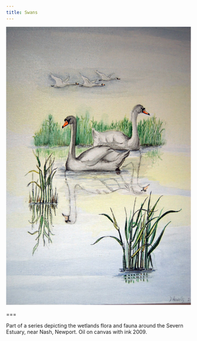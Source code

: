 ```yaml
---
title: Swans
---
```


![Swans](swans.jpg)

===

Part of a series depicting the wetlands flora and fauna around the Severn Estuary, near Nash, Newport.  Oil on canvas with ink 2009.
